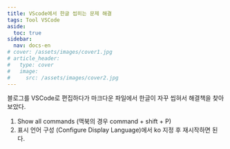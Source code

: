 ```yaml
---
title: VScode에서 한글 씹히는 문제 해결
tags: Tool VSCode
aside:
  toc: true
sidebar:
  nav: docs-en
# cover: /assets/images/cover1.jpg
# article_header:
#   type: cover
#   image:
#     src: /assets/images/cover2.jpg
---
```


블로그를 VSCode로 편집하다가 마크다운 파일에서 한글이 자꾸 씹혀서 해결책을 찾아보았다.

<!-- more -->

1) Show all commands (맥북의 경우 command + shift + P)  
2) 표시 언어 구성 (Configure Display Language)에서 ko 지정 후 재시작하면 된다.
